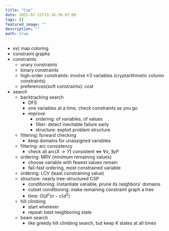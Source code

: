 ```yaml
---
title: "Csp"
date: 2025-07-21T15:34:30-07:00
tags: []
featured_image: ""
description: ""
math: true
---
```


- ex) map coloring
- constraint graphs
- constraints
  - unary constraints
  - binary constraints
  - high-order constraints: involve ≥3 variables (cryptarithmetic column constraints)
  - preferences(soft constraints): cost
- search
  - backtracking search
    - DFS
    - one variables at a time, check constraints as you go
    - improve
      - ordering: of variables, of values
      - filter: detect inevitable failure early
      - structure: exploit problem structure
  - filtering: forward checking
    - keep domains for unassigned variables
  - filtering: arc consistency
    - check all arc($X \rightarrow Y$) consistent $\iff$ $\forall x, \exists y P$
  - ordering: MRV (minimum remaining values)
    - choose variable with fewest values remain
    - fail-fast ordering, most constrained variable
  - ordering: LCV (least constraining value)
  - structure: nearly tree-structured CSP
    - conditioning: instantiate variable, prune its neighbors' domains
    - cutset conditioning: make remaining constraint graph a tree
    - time: $O(d^c (n-c)d^2)$
  - hill climbing
    - start wherever
    - repeat: best neighboring state
  - beam search
    - like greedy hill climbing search, but keep $K$ states at all times
